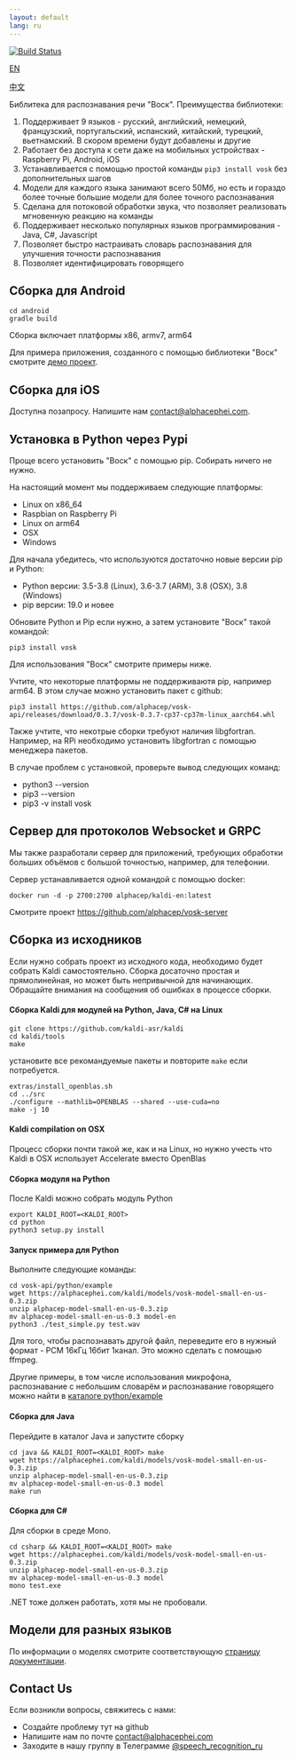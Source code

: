 ```yaml
---
layout: default
lang: ru
---
```


[![Build Status](https://travis-ci.com/alphacep/vosk-api.svg?branch=master)](https://travis-ci.com/alphacep/vosk-api)

[EN](index.html)

[中文](index.zh.html)

Библитека для распознавания речи "Воск". Преимущества библиотеки:

  1. Поддерживает 9 языков - русский, английский, немецкий, французский, португальский, испанский, китайский, турецкий, вьетнамский. В скором времени будут добавлены и другие
  1. Работает без доступа к сети даже на мобильных устройствах - Raspberry Pi, Android, iOS
  1. Устанавливается с помощью простой команды `pip3 install vosk` без дополнительных шагов
  1. Модели для каждого языка занимают всего 50Мб, но есть и гораздо более точные большие модели для более точного распознавания
  1. Сделана для потоковой обработки звука, что позволяет реализовать мгновенную реакцию на команды
  1. Поддерживает несколько популярных языков программирования - Java, C#, Javascript
  1. Позволяет быстро настраивать словарь распознавания для улучшения точности распознавания
  1. Позволяет идентифицировать говорящего

## Сборка для Android

```
cd android
gradle build
```

Сборка включает платформы x86, armv7, arm64

Для примера приложения, созданного с помощью библиотеки "Воск" смотрите [демо проект](https://github.com/alphacep/kaldi-android-demo).

## Сборка для iOS

Доступна позапросу. Напишите нам [contact@alphacephei.com](mailto:contact@alphacephei.com).

## Установка в Python через Pypi

Проще всего установить "Воск" с помощью pip. Собирать ничего не нужно.

На настоящий момент мы поддерживаем следующие платформы:

  * Linux on x86_64
  * Raspbian on Raspberry Pi
  * Linux on arm64
  * OSX
  * Windows

Для начала убедитесь, что используются достаточно новые версии pip и Python:

  * Python версии: 3.5-3.8 (Linux), 3.6-3.7 (ARM), 3.8 (OSX), 3.8 (Windows)
  * pip версии: 19.0 и новее

Обновите Python и Pip если нужно, а затем установите "Воск" такой командой:

```
pip3 install vosk
```

Для использования "Воск" смотрите примеры ниже.

Учтите, что некоторые платформы не поддерживаютя pip, например arm64. В этом случае можно установить пакет с github:

```
pip3 install https://github.com/alphacep/vosk-api/releases/download/0.3.7/vosk-0.3.7-cp37-cp37m-linux_aarch64.whl
```

Также учтите, что некотрые сборки требуют наличия libgfortran. Например, на RPi необходимо установить libgfortran с 
помощью менеджера пакетов.

В случае проблем с установкой, проверьте вывод следующих команд:

  * python3 --version
  * pip3 --version
  * pip3 -v install vosk

## Сервер для протоколов Websocket и GRPC

Мы также разработали сервер для приложений, требующих обработки больших объёмов с большой точностью, например, для телефонии.

Сервер устанавливается одной командой с помощью docker:

```
docker run -d -p 2700:2700 alphacep/kaldi-en:latest
```

Смотрите проект <https://github.com/alphacep/vosk-server>


## Сборка из исходников

Если нужно собрать проект из исходного кода, необходимо будет собрать 
Kaldi самостоятельно. Сборка досаточно простая и прямолинейная, но может
быть непривычной для начинающих. Обращайте внимания на сообщения об ошибках
в процессе сборки.

#### Сборка Kaldi для модулей на Python, Java, C# на Linux

```
git clone https://github.com/kaldi-asr/kaldi
cd kaldi/tools
make
```

установите все рекомандуемые пакеты и повторите `make` если потребуется.

```
extras/install_openblas.sh
cd ../src
./configure --mathlib=OPENBLAS --shared --use-cuda=no
make -j 10
```

#### Kaldi compilation on OSX

Процесс сборки почти такой же, как и на Linux, но нужно учесть что Kaldi в OSX использует Accelerate вместо OpenBlas

#### Сборка модуля на Python

После Kaldi можно собрать модуль Python

```
export KALDI_ROOT=<KALDI_ROOT>
cd python
python3 setup.py install
```

#### Запуск примера для Python

Выполните следующие команды:

```
cd vosk-api/python/example
wget https://alphacephei.com/kaldi/models/vosk-model-small-en-us-0.3.zip
unzip alphacep-model-small-en-us-0.3.zip
mv alphacep-model-small-en-us-0.3 model-en
python3 ./test_simple.py test.wav
```

Для того, чтобы распознавать другой файл, переведите его в нужный формат - PCM 16кГц 16бит 1канал. Это можно сделать с помощью ffmpeg.

Другие примеры, в том числе использования микрофона, распознавание с небольшим словарём и распознавание говорящего можно найти в [каталоге python/example](https://github.com/alphacep/vosk-api/tree/master/python/example)

#### Сборка для Java

Перейдите в каталог Java и запустите сборку

```
cd java && KALDI_ROOT=<KALDI_ROOT> make
wget https://alphacephei.com/kaldi/models/vosk-model-small-en-us-0.3.zip
unzip alphacep-model-small-en-us-0.3.zip
mv alphacep-model-small-en-us-0.3 model
make run
```

#### Сборка для C#

Для сборки в среде Mono.

```
cd csharp && KALDI_ROOT=<KALDI_ROOT> make
wget https://alphacephei.com/kaldi/models/vosk-model-small-en-us-0.3.zip
unzip alphacep-model-small-en-us-0.3.zip
mv alphacep-model-small-en-us-0.3 model
mono test.exe
```

.NET тоже должен работать, хотя мы не пробовали.

## Модели для разных языков

По информации о моделях смотрите соответствующую [страницу документации](models.html).

## Contact Us

Если возникли вопросы, свяжитесь с нами:

   * Создайте проблему тут на github
   * Напишите нам по почте [contact@alphacephei.com](mailto:contact@alphacephei.com)
   * Заходите в нашу группу в Телеграмме [@speech_recognition_ru](https://t.me/speech_recognition_ru)
